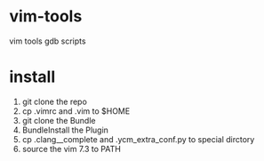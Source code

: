 vim-tools
=========

vim tools gdb scripts



install
=========
1. git clone the repo
2. cp .vimrc and .vim to $HOME
3. git clone the Bundle
4. BundleInstall the Plugin
5. cp .clang__complete and .ycm_extra_conf.py to special dirctory
6. source the vim 7.3 to PATH
